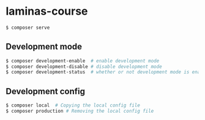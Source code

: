 # laminas-course
```bash
$ composer serve
```
## Development mode
```bash
$ composer development-enable  # enable development mode
$ composer development-disable # disable development mode
$ composer development-status  # whether or not development mode is enabled
```
## Development config
```bash
$ composer local  # Copying the local config file
$ composer production # Removing the local config file
```